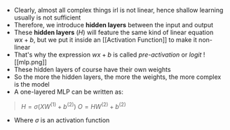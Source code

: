 - Clearly, almost all complex things irl is not linear, hence shallow learning usually is not sufficient
- Therefore, we introduce **hidden layers** between the input and output
- These **hidden layers** ($H$) will feature the same kind of linear equation $wx + b$, but we put it inside an [[Activation Function]] to make it non-linear
- That's why the expression $wx + b$ is called *pre-activation* or *logit*
![[mlp.png]]
- These hidden layers of course have their own weights
- So the more the hidden layers, the more the weights, the more complex is the model
- A one-layered MLP can be written as:
  
> 	$H = \sigma(XW^{(1)} + b^{(2)})$
		$O = HW^{(2)} + b^{(2)}$	
				
- Where $\sigma$ is an activation function